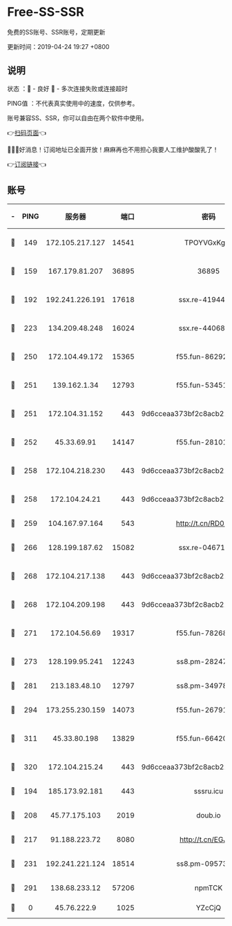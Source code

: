 # Free-SS-SSR

免费的SS账号、SSR账号，定期更新

更新时间：2019-04-24 19:27 +0800

## 说明

状态     ：🙂 - 良好 🙁 - 多次连接失败或连接超时

PING值   ：不代表真实使用中的速度，仅供参考。

账号兼容SS、SSR，你可以自由在两个软件中使用。

👉[扫码页面](https://liesauer.github.io/Free-SS-SSR/)👈

🎉🎉🎉好消息！订阅地址已全面开放！麻麻再也不用担心我要人工维护酸酸乳了！

👉[订阅链接](https://www.liesauer.net/yogurt/subscribe?ACCESS_TOKEN=DAYxR3mMaZAsaqUb)👈

## 账号

|-|PING|服务器|端口|密码|加密方式|区域|
|:----:|:----:|:-----:|-----:|:----:|:----:|:----:|
|🙂|149|172.105.217.127|14541|TPOYVGxKglpi|aes-256-cfb|JP|
|🙂|159|167.179.81.207|36895|36895|aes-256-cfb|JP|
|🙂|192|192.241.226.191|17618|ssx.re-41944393|aes-256-cfb|US|
|🙂|223|134.209.48.248|16024|ssx.re-44068408|aes-256-cfb|US|
|🙂|250|172.104.49.172|15365|f55.fun-86292044|aes-256-cfb|SG|
|🙂|251|139.162.1.34|12793|f55.fun-53451447|aes-256-cfb|SG|
|🙂|251|172.104.31.152|443|9d6cceaa373bf2c8acb22e60b6a58be6|aes-256-cfb|US|
|🙂|252|45.33.69.91|14147|f55.fun-28101768|aes-256-cfb|US|
|🙂|258|172.104.218.230|443|9d6cceaa373bf2c8acb22e60b6a58be6|aes-256-cfb|US|
|🙂|258|172.104.24.21|443|9d6cceaa373bf2c8acb22e60b6a58be6|aes-256-cfb|US|
|🙂|259|104.167.97.164|543|http://t.cn/RD0D7sx|rc4-md5|CA|
|🙂|266|128.199.187.62|15082|ssx.re-04671645|aes-256-cfb|SG|
|🙂|268|172.104.217.138|443|9d6cceaa373bf2c8acb22e60b6a58be6|aes-256-cfb|US|
|🙂|268|172.104.209.198|443|9d6cceaa373bf2c8acb22e60b6a58be6|aes-256-cfb|US|
|🙂|271|172.104.56.69|19317|f55.fun-78268660|aes-256-cfb|SG|
|🙂|273|128.199.95.241|12243|ss8.pm-28247465|aes-256-cfb|SG|
|🙂|281|213.183.48.10|12797|ss8.pm-34978760|rc4-md5|RU|
|🙂|294|173.255.230.159|14073|f55.fun-26791900|aes-256-cfb|US|
|🙂|311|45.33.80.198|13829|f55.fun-66420487|aes-256-cfb|US|
|🙂|320|172.104.215.24|443|9d6cceaa373bf2c8acb22e60b6a58be6|aes-256-cfb|US|
|🙂|194|185.173.92.181|443|sssru.icu|rc4-md5|RU|
|🙂|208|45.77.175.103|2019|doub.io|aes-128-ctr|SG|
|🙂|217|91.188.223.72|8080|http://t.cn/EGJIyrl|rc4-md5|RU|
|🙂|231|192.241.221.124|18514|ss8.pm-09573145|aes-256-cfb|US|
|🙂|291|138.68.233.12|57206|npmTCK|rc4-md5|US|
|🙁|0|45.76.222.9|1025|YZcCjQ|rc4-md5|JP|
